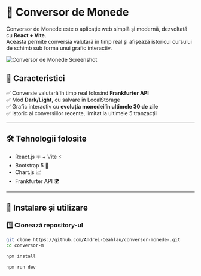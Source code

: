 # 💱 Conversor de Monede

Conversor de Monede este o aplicație web simplă și modernă, dezvoltată cu **React + Vite**.  
Aceasta permite conversia valutară în timp real și afișează istoricul cursului de schimb sub forma unui grafic interactiv.  

![Conversor de Monede Screenshot](https://link-captura-ecran.png)  

## 🚀 Caracteristici
✅ Conversie valutară în timp real folosind **Frankfurter API**  
✅ Mod **Dark/Light**, cu salvare în LocalStorage  
✅ Grafic interactiv cu **evoluția monedei în ultimele 30 de zile**  
✅ Istoric al conversiilor recente, limitat la ultimele 5 tranzacții  

---

## 🛠️ **Tehnologii folosite**
- React.js ⚛️ + Vite ⚡
- Bootstrap 5 🎨
- Chart.js 📈
- Frankfurter API 🌍  

---

## 🔧 **Instalare și utilizare**

### 1️⃣ Clonează repository-ul  
```bash
git clone https://github.com/Andrei-Ceahlau/conversor-monede-.git
cd conversor-m

npm install

npm run dev
